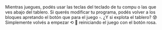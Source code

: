 Mientras juegues, podés usar las teclas del teclado de tu compu o las que ves abajo del tablero. Si querés modificar tu programa, podés volver a los bloques apretando el botón que para el juego :white_small_square:. ¿Y si explota el tablero? :cold_sweat: Simplemente volvés a empezar ⟲ :arrows_counterclockwise: reiniciando el juego con el botón rosa. 